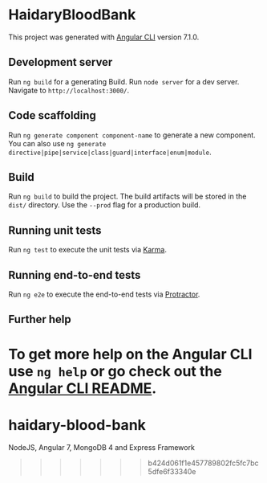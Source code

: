 # HaidaryBloodBank

This project was generated with [Angular CLI](https://github.com/angular/angular-cli) version 7.1.0.

## Development server

Run `ng build` for a generating Build. 
Run `node server` for a dev server. Navigate to `http://localhost:3000/`.

## Code scaffolding

Run `ng generate component component-name` to generate a new component. You can also use `ng generate directive|pipe|service|class|guard|interface|enum|module`.

## Build

Run `ng build` to build the project. The build artifacts will be stored in the `dist/` directory. Use the `--prod` flag for a production build.

## Running unit tests

Run `ng test` to execute the unit tests via [Karma](https://karma-runner.github.io).

## Running end-to-end tests

Run `ng e2e` to execute the end-to-end tests via [Protractor](http://www.protractortest.org/).

## Further help

To get more help on the Angular CLI use `ng help` or go check out the [Angular CLI README](https://github.com/angular/angular-cli/blob/master/README.md).
=======
# haidary-blood-bank
NodeJS, Angular 7, MongoDB 4 and Express Framework
>>>>>>> b424d061f1e457789802fc5fc7bc5dfe6f33340e
